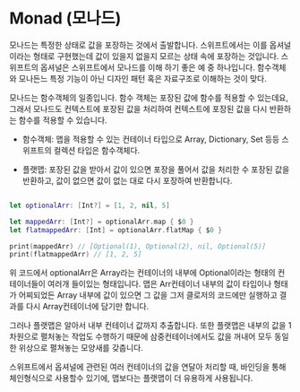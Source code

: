 # Monad (모나드)
모나드는 특정한 상태로 값을 포장하는 것에서 출발합니다.
스위프트에서는 이를 옵셔널이라는 형태로 구현했는데 값이 있을지 없을지 모르는 상태 속에 포장하는 것입니다. 스위프트의 옵셔널은 스위프트에서 모나드를 이해 하기 좋은 예 중 하나입니다. 
함수객체와 모나든느 특정 기능이 아닌 디자인 패턴 혹은 자료구조로 이해하는 것이 맞다.

모나드는 함수객체의 일종입니다. 함수 객체는 포장된 값에 함수를 적용할 수 있는데요, 그래서 모나드도 컨텍스트에 포장된 값을 처리하여 컨텍스트에 포장된 값을 다시 반환하는 함수를 적용할 수 있습니다.

* 함수객체: 맵을 적용할 수 있는 컨테이너 타입으로 Array, Dictionary, Set 등등 스위프트의 컬렉션 타입은 함수객체다.

* 플랫맵: 포장된 값을 받아서 값이 있으면 포장을 풀어서 값을 처리한 수 포장된 값을 반환하고, 값이 없으면 값이 없는 대로 다시 포장하여 반환합니다.

``` swift

let optionalArr: [Int?] = [1, 2, nil, 5]

let mappedArr: [Int?] = optionalArr.map { $0 }
let flatmappedArr: [Int] = optionalArr.flatMap { $0 }

print(mappedArr) // [Optional(1), Optional(2), nil, Optional(5)]
print(flatmappedArr) // [1, 2, 5]
```

위 코드에서 optionalArr은 Array라는 컨테이너의 내부에 Optional이라는 형태의 컨테이너들이 여러개 들이있는 형태입니다.
맵은 Arr컨테이너 내부의 값이 타입이나 형태가 어찌되었든 Array 내부에 값이 있으면 그 값을 그저 클로저의 코드에만 실행하고 결과를 다시 Array컨테이너에 담기만 합니다.

그러나 플랫맵은 알아서 내부 컨테이너 값까지 추출합니다. 
또한 플랫맵은 내부의 값을 1차원으로 펼처놓는 작업도 수행하기 때문에 삼중컨테이너에서도 값을 꺼내어 모두 동일한 위상으로 펼쳐놓는 모양새를 갖춥니다.

스위프트에서 옵셔널에 관련된 여러 컨테이너의 값을 연달아 처리할 때, 바인딩을 통해 체인형식으로 사용할수 있기에, 맵보다는 플랫맵이 더 유용하게 사용됩니다.
